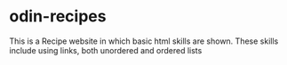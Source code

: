 # odin-recipes

This is a Recipe website in which basic html skills are shown. These skills include using links, both unordered and ordered lists